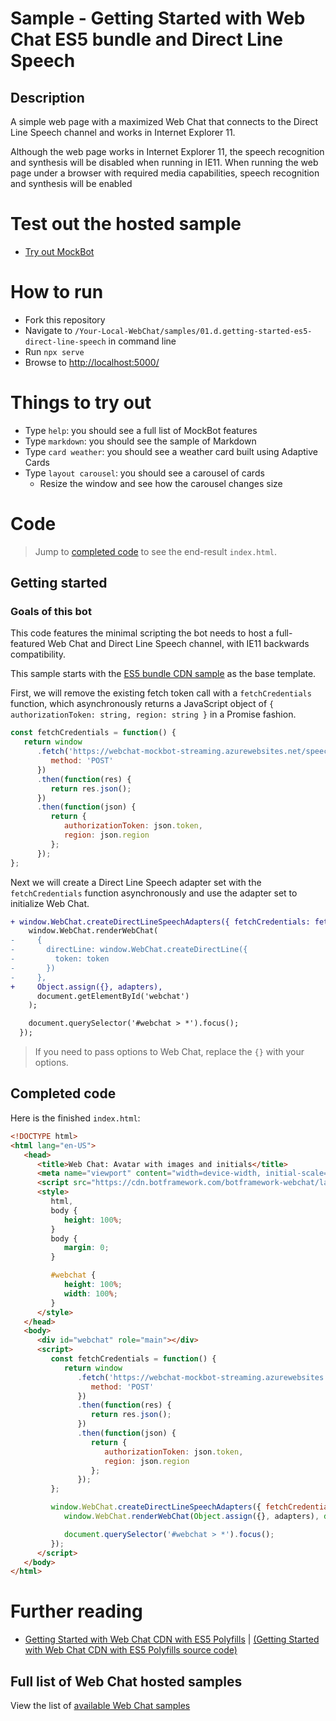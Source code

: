 # Sample - Getting Started with Web Chat ES5 bundle and Direct Line Speech

## Description

A simple web page with a maximized Web Chat that connects to the Direct Line Speech channel and works in Internet Explorer 11.

Although the web page works in Internet Explorer 11, the speech recognition and synthesis will be disabled when running in IE11. When running the web page under a browser with required media capabilities, speech recognition and synthesis will be enabled

# Test out the hosted sample

-  [Try out MockBot](https://microsoft.github.io/BotFramework-WebChat/01.d.getting-started-es5-direct-line-speech)

# How to run

-  Fork this repository
-  Navigate to `/Your-Local-WebChat/samples/01.d.getting-started-es5-direct-line-speech` in command line
-  Run `npx serve`
-  Browse to [http://localhost:5000/](http://localhost:5000/)

# Things to try out

-  Type `help`: you should see a full list of MockBot features
-  Type `markdown`: you should see the sample of Markdown
-  Type `card weather`: you should see a weather card built using Adaptive Cards
-  Type `layout carousel`: you should see a carousel of cards
   -  Resize the window and see how the carousel changes size

# Code

> Jump to [completed code](#completed-code) to see the end-result `index.html`.

## Getting started

### Goals of this bot

This code features the minimal scripting the bot needs to host a full-featured Web Chat and Direct Line Speech channel, with IE11 backwards compatibility.

This sample starts with the [ES5 bundle CDN sample](./../01.getting-started/c.es5-bundle/README.md) as the base template.

First, we will remove the existing fetch token call with a `fetchCredentials` function, which asynchronously returns a JavaScript object of `{ authorizationToken: string, region: string }` in a Promise fashion.

```js
const fetchCredentials = function() {
   return window
      .fetch('https://webchat-mockbot-streaming.azurewebsites.net/speechservices/token', {
         method: 'POST'
      })
      .then(function(res) {
         return res.json();
      })
      .then(function(json) {
         return {
            authorizationToken: json.token,
            region: json.region
         };
      });
};
```

Next we will create a Direct Line Speech adapter set with the `fetchCredentials` function asynchronously and use the adapter set to initialize Web Chat.

```diff
+ window.WebChat.createDirectLineSpeechAdapters({ fetchCredentials: fetchCredentials }).then(function(adapters) {
    window.WebChat.renderWebChat(
-     {
-       directLine: window.WebChat.createDirectLine({
-         token: token
-       })
-     },
+     Object.assign({}, adapters),
      document.getElementById('webchat')
    );

    document.querySelector('#webchat > *').focus();
  });
```

> If you need to pass options to Web Chat, replace the `{}` with your options.

## Completed code

Here is the finished `index.html`:

```html
<!DOCTYPE html>
<html lang="en-US">
   <head>
      <title>Web Chat: Avatar with images and initials</title>
      <meta name="viewport" content="width=device-width, initial-scale=1.0" />
      <script src="https://cdn.botframework.com/botframework-webchat/latest/webchat-es5.js"></script>
      <style>
         html,
         body {
            height: 100%;
         }
         body {
            margin: 0;
         }

         #webchat {
            height: 100%;
            width: 100%;
         }
      </style>
   </head>
   <body>
      <div id="webchat" role="main"></div>
      <script>
         const fetchCredentials = function() {
            return window
               .fetch('https://webchat-mockbot-streaming.azurewebsites.net/speechservices/token', {
                  method: 'POST'
               })
               .then(function(res) {
                  return res.json();
               })
               .then(function(json) {
                  return {
                     authorizationToken: json.token,
                     region: json.region
                  };
               });
         };

         window.WebChat.createDirectLineSpeechAdapters({ fetchCredentials: fetchCredentials }).then(function(adapters) {
            window.WebChat.renderWebChat(Object.assign({}, adapters), document.getElementById('webchat'));

            document.querySelector('#webchat > *').focus();
         });
      </script>
   </body>
</html>
```

# Further reading

-  [Getting Started with Web Chat CDN with ES5 Polyfills](https://microsoft.github.io/BotFramework-WebChat/01.d.getting-started-es5-direct-line-speech) | [(Getting Started with Web Chat CDN with ES5 Polyfills source code)](https://github.com/microsoft/BotFramework-WebChat/tree/master/samples/01.d.getting-started-es5-direct-line-speech/)

## Full list of Web Chat hosted samples

View the list of [available Web Chat samples](https://github.com/microsoft/BotFramework-WebChat/tree/master/samples)
